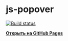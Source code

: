# js-popover

[![Build status](https://ci.appveyor.com/api/projects/status/007gifrtfj521ddd?svg=true)](https://ci.appveyor.com/project/simplespacej/js-popover)

**[Открыть на GitHub Pages](https://simplespacej.github.io/js-popover/)**
